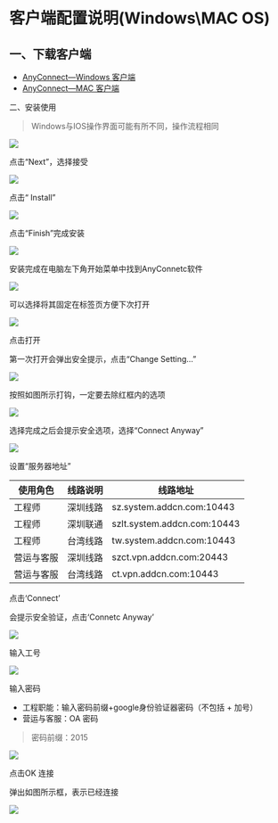 # 客户端配置说明(Windows\MAC OS)

## 一、下载客户端

- [AnyConnect—Windows 客户端](anyconnect-win-3.1.10010-pre-deploy-k9.msi)
- [AnyConnect—MAC 客户端](anyconnect-macos-4.8.00175-predeploy-k9.dmg)

二、安装使用

> Windows与IOS操作界面可能有所不同，操作流程相同

![](1.png)

点击“Next”，选择接受

![](2.png)

点击“ Install”

![](3.png)

点击“Finish”完成安装

![](4.png)

安装完成在电脑左下角开始菜单中找到AnyConnetc软件

![](5.png)

可以选择将其固定在标签页方便下次打开

![](6.png)

点击打开

第一次打开会弹出安全提示，点击“Change Setting...”

![](7.png)

按照如图所示打钩，一定要去除红框内的选项

![](8.png)

选择完成之后会提示安全选项，选择“Connect Anyway”

![](9.png)

设置“服务器地址”

| 使用角色  | 线路说明 | 线路地址                           |
|-------|------|--------------------------------|
| 工程师   | 深圳线路 | sz\.system\.addcn\.com:10443   |
| 工程师   | 深圳联通 | szlt\.system\.addcn\.com:10443 |
| 工程师   | 台湾线路 | tw\.system\.addcn\.com:10443   |
| 营运与客服 | 深圳线路 | szct\.vpn\.addcn\.com:20443    |
| 营运与客服 | 台湾线路 | ct\.vpn\.addcn\.com:10443      |

点击‘Connect’

会提示安全验证，点击‘Connetc Anyway’

![](10.png)

输入工号

![](11.png)

输入密码

- 工程职能：输入密码前缀+google身份验证器密码（不包括 + 加号）
- 营运与客服：OA 密码

> 密码前缀：2015

![](12.png)

点击OK 连接

弹出如图所示框，表示已经连接

![](13.png)